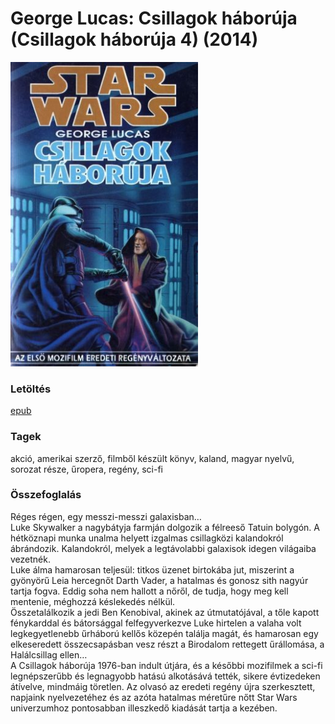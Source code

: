 # <a name="id_718">George Lucas: Csillagok háborúja (Csillagok háborúja 4) (2014)</a>
<img src="https://github.com/BercziSandor/calibre_lib/raw/main/George%20Lucas/Csillagok%20haboruja%20%28718%29/cover.jpg" alt="cover" width="300"/>

### Letöltés
[epub](https://github.com/BercziSandor/calibre_lib/raw/main/George%20Lucas/Csillagok%20haboruja%20%28718%29/Csillagok%20haboruja%20-%20George%20Lucas.epub)

### Tagek
akció, amerikai szerző, filmből készült könyv, kaland, magyar nyelvű, sorozat része, űropera, regény, sci-fi

### Összefoglalás
<div>
<p>Réges ​régen, egy messzi-messzi galaxisban…<br>Luke Skywalker a nagybátyja farmján dolgozik a félreeső Tatuin bolygón. A hétköznapi munka unalma helyett izgalmas csillagközi kalandokról ábrándozik. Kalandokról, melyek a legtávolabbi galaxisok idegen világaiba vezetnék.<br>Luke álma hamarosan teljesül: titkos üzenet birtokába jut, miszerint a gyönyörű Leia hercegnőt Darth Vader, a hatalmas és gonosz sith nagyúr tartja fogva. Eddig soha nem hallott a nőről, de tudja, hogy meg kell mentenie, méghozzá késlekedés nélkül.<br>Összetalálkozik a jedi Ben Kenobival, akinek az útmutatójával, a tőle kapott fénykarddal és bátorsággal felfegyverkezve Luke hirtelen a valaha volt legkegyetlenebb űrháború kellős közepén találja magát, és hamarosan egy elkeseredett összecsapásban vesz részt a Birodalom rettegett űrállomása, a Halálcsillag ellen…<br>A Csillagok háborúja 1976-ban indult útjára, és a későbbi mozifilmek a sci-fi legnépszerűbb és legnagyobb hatású alkotásává tették, sikere évtizedeken átívelve, mindmáig töretlen. Az olvasó az eredeti regény újra szerkesztett, napjaink nyelvezetéhez és az azóta hatalmas méretűre nőtt Star Wars univerzumhoz pontosabban illeszkedő kiadását tartja a kezében.</p></div>


